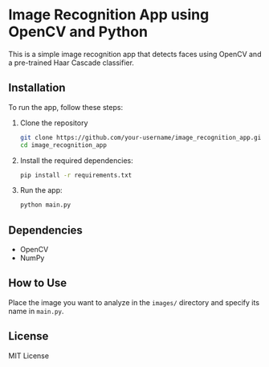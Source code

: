 # Image Recognition App using OpenCV and Python

This is a simple image recognition app that detects faces using OpenCV and a pre-trained Haar Cascade classifier.

## Installation
To run the app, follow these steps:

1. Clone the repository
   ```bash
   git clone https://github.com/your-username/image_recognition_app.git
   cd image_recognition_app
   ```

2. Install the required dependencies:
   ```bash
   pip install -r requirements.txt
   ```

3. Run the app:
   ```bash
   python main.py
   ```

## Dependencies
- OpenCV
- NumPy

## How to Use
Place the image you want to analyze in the `images/` directory and specify its name in `main.py`.

## License
MIT License

